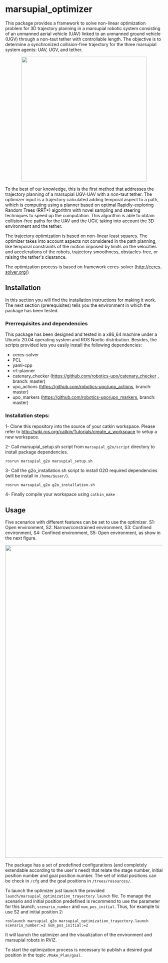 # marsupial_optimizer

This package provides a framework to solve non-linear optimization problem for 3D trajectory planning in a marsupial robotic system consisting of an unmanned aerial vehicle (UAV) linked to an unmanned ground vehicle (UGV) through a non-taut tether with controllable length. The objective is to determine a synchronized collision-free trajectory for the three marsupial system agents: UAV, UGV, and tether. 

<p align="center">
    <img src="worlds/scenario_2.gif" width="400">
</p>

To the best of our knowledge, this is the first method that addresses  the trajectory planning of a marsupial UGV-UAV with a non-taut tether. The optimizer input is  a trajectory calculated adding temporal aspect to a path, wihich is computing using a planner based on optimal Rapidly-exploring Random Trees (RRT*) algorithm with novel sampling and steering techniques to speed up the computation. This algorithm is able to obtain collision-free paths for the UAV and the UGV, taking into account the 3D environment and the tether.

The trajectory optimization is based on non-linear least squares. The optimizer takes into account  aspects not considered in the path planning, like temporal constraints of the motion imposed by limits on the velocities and accelerations of the robots, trajectory smoothness, obstacles-free, or raising the tether's clearance. 

The optimization process is based on framework ceres-solver (http://ceres-solver.org/)

## Installation

In this section you will find the installation instructions for making it work. The next section (prerequisites) tells you the environment in which the package has been tested.

### Prerrequisites and dependencies

This package has been designed and tested in a x86_64 machine under a Ubuntu 20.04 operating system and ROS Noetic distribution. Besides, the scripts provided lets you easily install the following dependencies:

- ceres-solver
- PCL
- yaml-cpp
- rrt-planner
- catenary_checker (https://github.com/robotics-upo/catenary_checker , branch: master) 
- upo_actions (https://github.com/robotics-upo/upo_actions, branch: master)
- upo_markers (https://github.com/robotics-upo/upo_markers, branch: master)

### Installation steps:

1- Clone this repository into the source of your catkin workspace. Please refer to http://wiki.ros.org/catkin/Tutorials/create_a_workspace to setup a new workspace.

2- Call marsupial_setup.sh script from ```marsupial_g2o/script``` directory to install package dependencies.

```
rosrun marsupial_g2o marsupial_setup.sh
```

3- Call the g2o_installation.sh script to install G2O required dependencies (will be install in ```/home/$user/```).

```
rosrun marsupial_g2o g2o_installation.sh
```

4- Finally compile your workspace using ```catkin_make``` 

## Usage

Five scenarios with different features can be set to use the optimizer. S1: Open environment, S2: Narrow/constrained environment, S3: Confined environment, S4: Confined environment, S5: Open environment, as show in the next figure.

<p align="center">
    <img src="worlds/5_scenarios.png" width="1000">
</p>

The package has a set of predefined configurations (and completely extendable according to the user's need) that relate the stage number, initial position number and goal position number. The set of initial positions can be check in ```/cfg``` and the goal positions in ```/trees/resources/```.

To launch the optimizer just launch the provided ```launch/marsupial_optimization_trayectory.launch``` file. To manage the scenario and initial position predefined is recommend to use the parameter for this launch, ```scenario_number``` and ```num_pos_initial```. Thus, for example to use S2 and initial position 2: 

```
roslaunch marsupial_g2o marsupial_optimization_trayectory.launch scenario_number:=2 num_pos_initial:=2
```

It will launch the optimizer and the visualization of the environment and marsupial robots in RVIZ. 

To start the optimization process is necessary to publish a desired goal position in the topic ```/Make_Plan/goal```.
